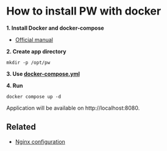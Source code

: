# How to install PW with docker

**1. Install Docker and docker-compose**

- [Official manual](https://docs.docker.com/engine/install/)

**2. Create app directory**

```shell
mkdir -p /opt/pw
```

**3. Use [docker-compose.yml](../../docker-compose.yml)**

**4. Run**

```shell
docker compose up -d
```

Application will be available on http://localhost:8080.

## Related

- [Nginx configuration](NGINX.md)
